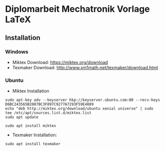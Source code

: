 # Diplomarbeit Mechatronik Vorlage LaTeX

## Installation

### Windows

+ Miktex Download: https://miktex.org/download
+ Texmaker Download: http://www.xm1math.net/texmaker/download.html

### Ubuntu

+ Miktex Installation
```
sudo apt-key adv --keyserver hkp://keyserver.ubuntu.com:80 --recv-keys D6BC243565B2087BC3F897C9277A7293F59E4889
echo "deb http://miktex.org/download/ubuntu xenial universe" | sudo tee /etc/apt/sources.list.d/miktex.list
sudo apt update
```
```
sudo apt install miktex
```

+ Texmaker Installation:
```
sudo apt install texmaker 
```
